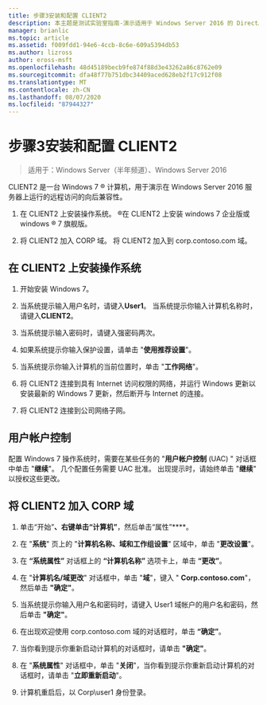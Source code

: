 ```yaml
---
title: 步骤3安装和配置 CLIENT2
description: 本主题是测试实验室指南-演示适用于 Windows Server 2016 的 DirectAccess 多站点部署的一部分
manager: brianlic
ms.topic: article
ms.assetid: f009fdd1-94e6-4ccb-8c6e-609a5394db53
ms.author: lizross
author: eross-msft
ms.openlocfilehash: 48d45189becb9fe874f88d3e43262a86c8762e09
ms.sourcegitcommit: dfa48f77b751dbc34409aced628eb2f17c912f08
ms.translationtype: MT
ms.contentlocale: zh-CN
ms.lasthandoff: 08/07/2020
ms.locfileid: "87944327"
---
```

# <a name="step-3-install-and-configure-client2"></a>步骤3安装和配置 CLIENT2

>适用于：Windows Server（半年频道）、Windows Server 2016

CLIENT2 是一台 Windows 7 &reg; 计算机，用于演示在 Windows Server 2016 服务器上运行的远程访问的向后兼容性。

1. 在 CLIENT2 上安装操作系统。 &reg;在 CLIENT2 上安装 windows 7 企业版或 windows &reg; 7 旗舰版。

2. 将 CLIENT2 加入 CORP 域。 将 CLIENT2 加入到 corp.contoso.com 域。

## <a name="to-install-the-operating-system-on-client2"></a>在 CLIENT2 上安装操作系统

1.  开始安装 Windows 7。

2.  当系统提示输入用户名时，请键入**User1**。 当系统提示你输入计算机名称时，请键入**CLIENT2**。

3.  当系统提示输入密码时，请键入强密码两次。

4.  如果系统提示你输入保护设置，请单击 "**使用推荐设置**"。

5.  当系统提示你输入计算机的当前位置时，单击 "**工作网络**"。

6.  将 CLIENT2 连接到具有 Internet 访问权限的网络，并运行 Windows 更新以安装最新的 Windows 7 更新，然后断开与 Internet 的连接。

7.  将 CLIENT2 连接到公司网络子网。

## <a name="user-account-control"></a>用户帐户控制
配置 Windows 7 操作系统时，需要在某些任务的 "**用户帐户控制** (UAC) " 对话框中单击 "**继续**"。 几个配置任务需要 UAC 批准。 出现提示时，请始终单击 "**继续**" 以授权这些更改。

## <a name="to-join-client2-to-the-corp-domain"></a>将 CLIENT2 加入 CORP 域

1.  单击“开始”****、右键单击“计算机”****，然后单击“属性”****。

2.  在 "**系统**" 页上的 "**计算机名称、域和工作组设置**" 区域中，单击 "**更改设置**"。

3.  在 **“系统属性”** 对话框上的 **“计算机名称”** 选项卡上，单击 **“更改”**。

4.  在 "**计算机名/域更改**" 对话框中，单击 "**域**"，键入 " **Corp.contoso.com**"，然后单击 **"确定"**。

5.  当系统提示你输入用户名和密码时，请键入 User1 域帐户的用户名和密码，然后单击 **"确定"**。

6.  在出现欢迎使用 corp.contoso.com 域的对话框时，单击 **“确定”**。

7.  当你看到提示你重新启动计算机的对话框时，请单击 **"确定"**。

8.  在 "**系统属性**" 对话框中，单击 "**关闭**"，当你看到提示你重新启动计算机的对话框时，请单击 "**立即重新启动**"。

9. 计算机重启后，以 Corp\user1 身份登录。
